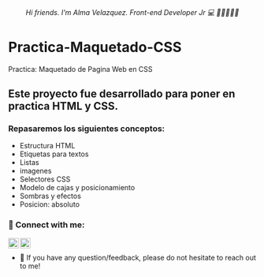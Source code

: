 <h6 align="center">
Hi friends. I'm Alma Velazquez. Front-end Developer Jr 💻 👋🤓🥳👨‍🎓
</h6> 

# Practica-Maquetado-CSS
Practica: Maquetado de Pagina Web en CSS

## Este proyecto fue desarrollado para poner en practica HTML y CSS. 

### Repasaremos los siguientes conceptos:
* Estructura HTML
* Etiquetas para textos
* Listas
* imagenes
* Selectores CSS
* Modelo de cajas y posicionamiento
* Sombras y efectos
* Posicion: absoluto


### 🤝 Connect with me:

<a href="https://www.linkedin.com/in/alma-rosa-vel%C3%A1zquez-9853a7191/"><img align="left" src="https://raw.githubusercontent.com/yushi1007/yushi1007/main/images/linkedin.svg" alt="Alma Velazquez | LinkedIn" width="21px"/></a>
<a href="https://www.instagram.com/rooxcross/"><img align="left" src="https://raw.githubusercontent.com/yushi1007/yushi1007/main/images/instagram.svg" alt="Alma Velazquez | Instagram" width="21px"/></a>
</br>
- 💬 If you have any question/feedback, please do not hesitate to reach out to me!


